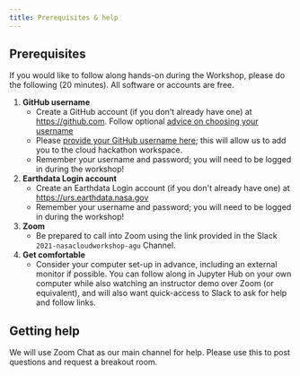 ```yaml
---
title: Prerequisites & help
---
```


## Prerequisites

If you would like to follow along hands-on during the Workshop, please do the following (20 minutes). All software or accounts are free.

1. **GitHub username**
    - Create a GitHub account (if you don’t already have one) at <https://github.com>. Follow optional [advice on choosing your username](https://happygitwithr.com/github-acct.html)
    - Please [provide your GitHub username here](https://docs.google.com/forms/d/e/1FAIpQLSdSSYUh66U6CcpoevkMoMyS-8qQ86gae73IdiEqD7FKTQWA9Q/viewform?usp=sf_link); this will allow us to add you to the cloud hackathon workspace.
    - Remember your username and password; you will need to be logged in during the workshop!
1. **Earthdata Login account** 
    - Create an Earthdata Login account (if you don't already have one) at <https://urs.earthdata.nasa.gov>
    - Remember your username and password; you will need to be logged in during the workshop!
1. **Zoom**
    -  Be prepared to call into Zoom using the link provided in the Slack `2021-nasacloudworkshop-agu` Channel. 
1. **Get comfortable** 
    - Consider your computer set-up in advance, including an external monitor if possible. You can follow along in Jupyter Hub on your own computer while also watching an instructor demo over Zoom (or equivalent), and will also want quick-access to Slack to ask for help and follow links.

## Getting help

We will use Zoom Chat as our main channel for help. Please use this to post questions and request a breakout room.
